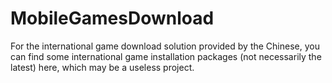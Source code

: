 # MobileGamesDownload
For the international game download solution provided by the Chinese, you can find some international game installation packages (not necessarily the latest) here, which may be a useless project.
